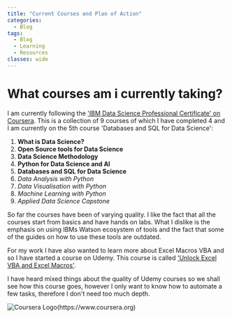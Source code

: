 ```yaml
---
title: "Current Courses and Plan of Action"
categories:
  - Blog
tags:
  - Blog
  - Learning
  - Resources
classes: wide
---
```


# What courses am i currently taking?

I am currently following the ['IBM Data Science Professional Certificate' on Coursera](https://www.coursera.org/professional-certificates/ibm-data-science?). This is a collection of 9 courses of which I have completed 4 and I am currently on the 5th course 'Databases and SQL for Data Science':
1. __What is Data Science?__
2. __Open Source tools for Data Science__
3. __Data Science Methodology__
4. __Python for Data Science and AI__
5. __Databases and SQL for Data Science__
6. _Data Analysis with Python_
7. _Data Visualisation with Python_
8. _Machine Learning with Python_
9. _Applied Data Science Capstone_

So far the courses have been of varying quality. I like the fact that all the courses start from basics and have hands on labs. What I dislike is the emphasis on using IBMs Watson ecosystem of tools and the fact that some of the guides on how to use these tools are outdated.

For my work I have also wanted to learn more about Excel Macros VBA and so I have started a course on Udemy. This course is called ['Unlock Excel VBA and Excel Macros'](https://www.udemy.com/course/excel-vba-and-macros-course/). 

I have heard mixed things about the quality of Udemy courses so we shall see how this course goes, however I only want to know how to automate a few tasks, therefore I don't need too much depth.

![Coursera Logo(https://www.coursera.org)](https://upload.wikimedia.org/wikipedia/en/d/d3/Coursera_company_logo%2C_square%2C_blue_background%2C_white_lettering_coursera-logo-square.png)
